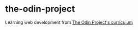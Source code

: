 the-odin-project
================

Learning web development from [The Odin Project's curriculum](http://www.theodinproject.com/courses) 
